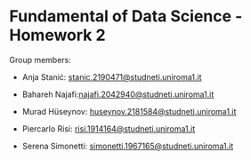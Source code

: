 # Fundamental of Data Science - Homework 2

Group members:

- Anja Stanić: stanic.2190471@studneti.uniroma1.it

- Bahareh Najafi:najafi.2042940@studneti.uniroma1.it

- Murad Hüseynov: huseynov.2181584@studneti.uniroma1.it

- Piercarlo Risi: risi.1914164@studneti.uniroma1.it

- Serena Simonetti: simonetti.1967165@studneti.uniroma1.it

